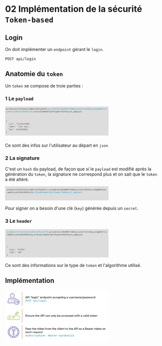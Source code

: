 # 02 Implémentation de la sécurité `Token-based`

## Login

On doit implémenter un `endpoint` gérant le `login`.

```
POST api/login
```



## Anatomie du `token`

Un `token` se compose de troie parties :

### 1 Le `payload`

<img src="assets/token-payload-first-party.png" alt="token-payload-first-party" style="zoom:33%;" />

Ce sont des infos sur l'utilisateur au départ en `json`



### 2 La signature

C'est un `hash` du payload, de façon que si le `payload` est modifié après la génération du `token`, la signature ne correspond plus et on sait que le `token ` a été altéré.

<img src="assets/token-signature-hash-payloed-second-part.png" alt="token-signature-hash-payloed-second-part" style="zoom:33%;" />

Pour signer on a besoin d'une clé (`key`) générée depuis un `secret`.



### 3 Le `header`

<img src="assets/the-token-header-third-part.png" alt="the-token-header-third-part" style="zoom:33%;" />

Ce sont des informations sur le type de `token` et l'algorithme utilisé.



## Implémentation

<img src="assets/steps-for-implementing-token-security.png" alt="steps-for-implementing-token-security" style="zoom:33%;" />













